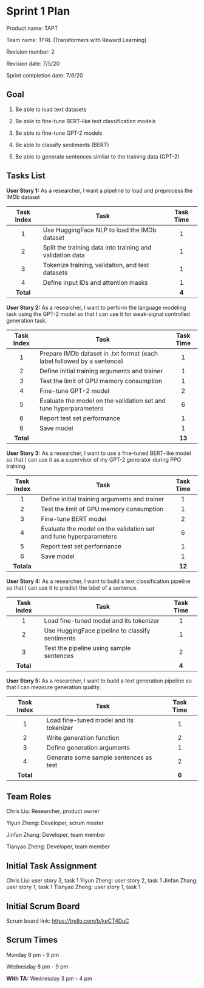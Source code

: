 # Sprint 1 Plan

Product name: TAPT

Team name: TFRL (Transformers with Reward Learning)

Revision number: 2

Revision date: 7/5/20

Sprint completion date: 7/6/20

## Goal

1. Be able to load text datasets

2. Be able to fine-tune BERT-like text classification models

3. Be able to fine-tune GPT-2 models

4. Be able to classify sentiments (BERT)

5. Be able to generate sentences similar to the training data (GPT-2)

## Tasks List

**User Story 1:** As a researcher, I want a pipeline to load and preprocess the IMDb dataset

| Task Index | Task                                                      | Task Time |
| :--------: | --------------------------------------------------------- | :-------: |
|     1      | Use HuggingFace NLP to load the IMDb dataset              |     1     |
|     2      | Split the training data into training and validation data |     1     |
|     3      | Tokenize training, validation, and test datasets          |     1     |
|     4      | Define input IDs and attention masks                      |     1     |
| **Total**  |                                                           |   **4**   |

**User Story 2:** As a researcher, I want to perform the language modeling task using the GPT-2 model so that I can use it for weak-signal controlled generation task.

| Task Index | Task                                                         | Task Time |
| :--------: | ------------------------------------------------------------ | :-------: |
|     1      | Prepare IMDb dataset in .txt format (each label followed by a sentence) |     1     |
|     2      | Define initial training arguments and trainer                |     1     |
|     3      | Test the limit of GPU memory consumption                     |     1     |
|     4      | Fine-tune GPT-2 model                                        |     2     |
|     5      | Evaluate the model on the validation set and tune hyperparameters |     6     |
|     6      | Report test set performance                                  |     1     |
|     6      | Save model                                                   |     1     |
| **Total**  |                                                              |  **13**   |

**User Story 3:** As a researcher, I want to use a fine-tuned BERT-like model so that I can use it as a supervisor of my GPT-2 generator during PPO training.

| Task Index | Task                       | Task Time |
| :--------: | -------------------------- | :-------: |
|     1      | Define initial training arguments and trainer |    1    |
|     2      | Test the limit of GPU memory consumption |     1     |
|     3      | Fine-tune BERT model |    2    |
| 4 | Evaluate the model on the validation set and tune hyperparameters |  6  |
| 5 | Report test set performance | 1 |
| 6 | Save model | 1 |
| **Totala** | | **12** |

**User Story 4:** As a researcher, I want to build a text classification pipeline so that I can use it to predict the label of a sentence.

| Task Index | Task                                            | Task Time |
| :--------: | ----------------------------------------------- | :-------: |
|     1      | Load fine-tuned model and its tokenizer         |     1     |
|     2      | Use HuggingFace pipeline to classify sentiments |     1     |
|     3      | Test the pipeline using sample sentences        |     2     |
| **Total**  |                                                 |   **4**   |

**User Story 5:** As a researcher, I want to build a text generation pipeline so that I can measure generation quality.

| Task Index | Task                                    | Task Time |
| :--------: | --------------------------------------- | :-------: |
|     1      | Load fine-tuned model and its tokenizer |     1     |
|     2      | Write generation function               |     2     |
|     3      | Define generation arguments             |     1     |
|     4      | Generate some sample sentences as test  |     2     |
| **Total**  |                                         |   **6**   |


## Team Roles

Chris Liu: Researcher, product owner

Yiyun Zheng: Developer, scrum master

Jinfan Zhang: Developer, team member

Tianyao Zheng: Developer, team member

## Initial Task Assignment

Chris Liu: user story 3, task 1
Yiyun Zheng: user story 2, task 1
Jinfan Zhang: user story 1, task 1
Tianyao Zheng: user story 1, task 1

## Initial Scrum Board

Scrum board link: https://trello.com/b/keCT4DuC

## Scrum Times

Monday 8 pm - 9 pm

Wednesday 8 pm - 9 pm

**With TA:**  Wednesday 3 pm - 4 pm

